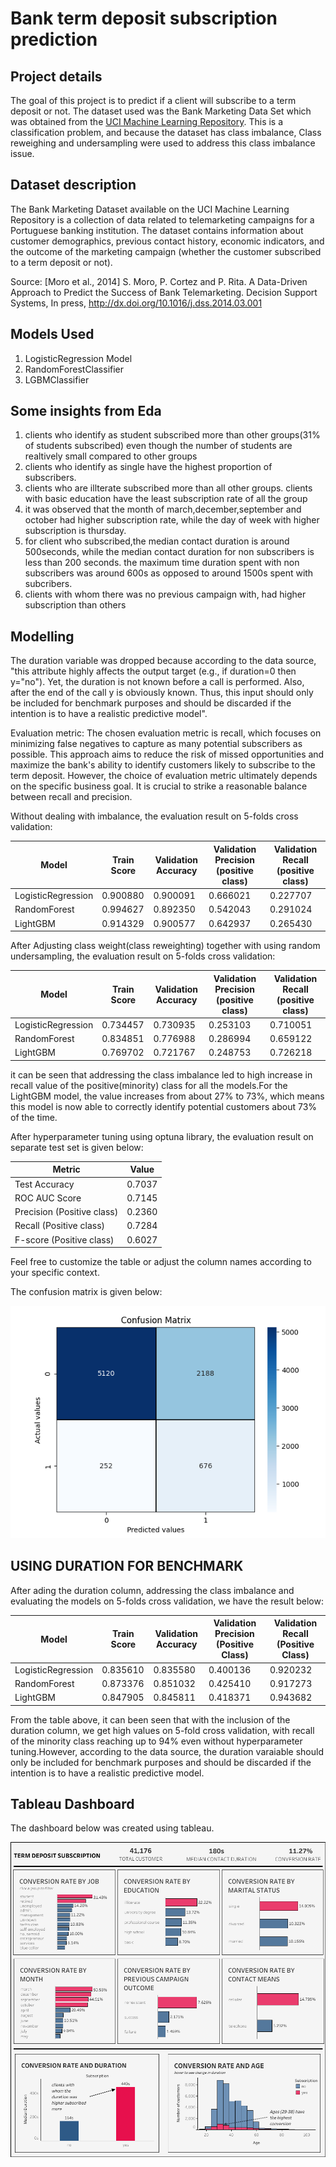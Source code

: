 # Bank term deposit subscription prediction

## Project details
The goal of this project is to predict if a client will subscribe to a term deposit or not. The dataset used was the Bank Marketing Data Set which was obtained from the [UCI Machine Learning Repository](https://archive.ics.uci.edu/ml/datasets/bank+marketing). This is a classification problem, and because the dataset has class imbalance, Class reweighing and undersampling were used to address this class imbalance issue.

## Dataset description
The Bank Marketing Dataset available on the UCI Machine Learning Repository is a collection of data related to telemarketing campaigns for a Portuguese banking institution. The dataset contains information about customer demographics, previous contact history, economic indicators, and the outcome of the marketing campaign (whether the customer subscribed to a term deposit or not).

Source: [Moro et al., 2014] S. Moro, P. Cortez and P. Rita. A Data-Driven Approach to Predict the Success of Bank Telemarketing. Decision Support Systems, In press, http://dx.doi.org/10.1016/j.dss.2014.03.001

## Models Used
1. LogisticRegression Model
2. RandomForestClassifier
3. LGBMClassifier

## Some insights from Eda
1. clients who identify as student subscribed more than other groups(31% of students subscribed) even though the number of students are realtively small compared to other groups
2. clients who identify as single have the highest proportion of subscribers.
3. clients who are illterate subscribed more than all other groups. clients with basic education have the least subscription rate of all the group
4. it was observed that the month of march,december,september and october had higher subscription rate, while the day of week with higher subscription is thursday.
5. for client who subscribed,the median contact duration is around 500seconds, while the median contact duration for non subscribers is less than 200 seconds. the maximum time duration spent with non subscribers was around 600s as opposed to around 1500s spent with subcribers.
6. clients with whom there was no previous campaign with, had higher subscription than others

## Modelling
The duration variable was dropped because according to the data source, "this attribute highly affects the output target (e.g., if duration=0 then y="no"). Yet, the duration is not known before a call is performed. Also, after the end of the call y is obviously known. Thus, this input should only be included for benchmark purposes and should be discarded if the intention is to have a realistic predictive model".

Evaluation metric: The chosen evaluation metric is recall, which focuses on minimizing false negatives to capture as many potential subscribers as possible. This approach aims to reduce the risk of missed opportunities and maximize the bank's ability to identify customers likely to subscribe to the term deposit. However, the choice of evaluation metric ultimately depends on the specific business goal. It is crucial to strike a reasonable balance between recall and precision.

Without dealing with imbalance, the evaluation result on 5-folds cross validation:

| Model              | Train Score | Validation Accuracy | Validation Precision (positive class) | Validation Recall (positive class) |
| ------------------ | ----------- | ------------------- | ----------------------------- | --------------------------- |
| LogisticRegression | 0.900880    | 0.900091            | 0.666021                      | 0.227707                    |
| RandomForest      | 0.994627    | 0.892350            | 0.542043                      | 0.291024                    |
| LightGBM           | 0.914329    | 0.900577            | 0.642937                      | 0.265430                    |


After Adjusting class weight(class reweighting) together with using random undersampling, the evaluation result on 5-folds cross validation:

| Model              | Train Score | Validation Accuracy | Validation Precision (positive class) | Validation Recall (positive class) |
| ------------------ | ----------- | ------------------- | ----------------------------- | --------------------------- |
| LogisticRegression | 0.734457    | 0.730935            | 0.253103                      | 0.710051                    |
| RandomForest      | 0.834851    | 0.776988            | 0.286994                      | 0.659122                    |
| LightGBM           | 0.769702    | 0.721767            | 0.248753                      | 0.726218                    |

it can be seen that addressing the class imbalance led to high increase in recall value of the positive(minority) class for all the models.For the LightGBM model, the value increases from about 27% to 73%, which means this model is now able to correctly identify potential customers about 73% of the time.

After hyperparameter tuning using optuna library, the evaluation result on separate test set is given below:

| Metric                      | Value   |
| -------------------------   | ------- |
| Test Accuracy               | 0.7037  |
| ROC AUC Score               | 0.7145  |
| Precision (Positive class)  | 0.2360  |
| Recall (Positive class)     | 0.7284  |
| F-score (Positive class)    | 0.6027  |

Feel free to customize the table or adjust the column names according to your specific context.

The confusion matrix is given below:

![confusion-matrix](https://github.com/vaadewoyin/Bank-term-deposit-subscription-prediction/blob/main/confusion_matrix.png)

## USING DURATION FOR BENCHMARK
After ading the duration column, addressing the class imbalance and evaluating the models on 5-folds cross validation, we have the result below:

| Model              | Train Score | Validation Accuracy | Validation Precision (Positive Class) | Validation Recall (Positive Class) |
| ------------------ | ----------- | ------------------- | ------------------------------------ | ---------------------------------- |
| LogisticRegression | 0.835610    | 0.835580            | 0.400136                             | 0.920232                           |
| RandomForest      | 0.873376    | 0.851032            | 0.425410                             | 0.917273                           |
| LightGBM           | 0.847905    | 0.845811            | 0.418371                             | 0.943682                           |

From the table above, it can been seen that with the inclusion of the duration column, we get high values on 5-fold cross validation, with recall of the minority class reaching up to 94% even without hyperparameter tuning.However, according to the data source, the duration varaiable should only be included for benchmark purposes and should be discarded if the intention is to have a realistic predictive model.

## Tableau Dashboard
The dashboard below was created using tableau.

![tableau dashboard](https://github.com/vaadewoyin/Bank-term-deposit-subscription-prediction/blob/main/Dashboard%201.png)
